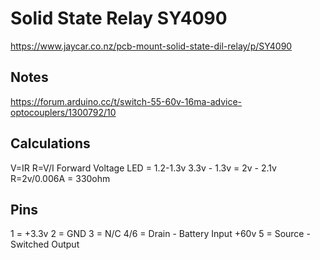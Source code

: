 # Solid State Relay SY4090

https://www.jaycar.co.nz/pcb-mount-solid-state-dil-relay/p/SY4090

## Notes

https://forum.arduino.cc/t/switch-55-60v-16ma-advice-optocouplers/1300792/10

## Calculations

V=IR
R=V/I
Forward Voltage LED = 1.2-1.3v
3.3v - 1.3v = 2v - 2.1v
R=2v/0.006A = 330ohm

## Pins
1 = +3.3v
2 = GND
3 = N/C
4/6 = Drain - Battery Input +60v 
5 = Source - Switched Output
